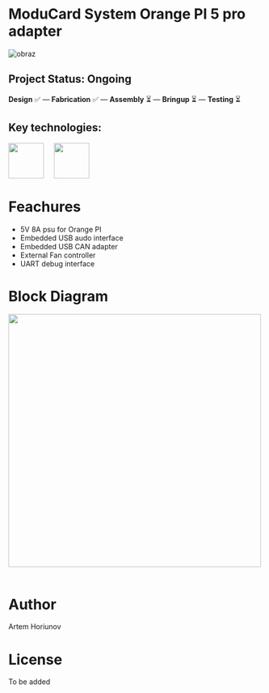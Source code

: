 # ModuCard System Orange PI 5 pro adapter
![obraz](https://github.com/user-attachments/assets/39618273-6af7-4892-a9c2-df5d4fd92d83)
## Project Status: **Ongoing**  
**Design** ✅ — **Fabrication** ✅ — **Assembly** ⏳ — **Bringup** ⏳ — **Testing** ⏳  
## Key technologies:
<img align="center" height="70" src="https://github.com/user-attachments/assets/565f0c9d-0a80-4dde-8ea5-c8de8c836827">&nbsp;&nbsp;&nbsp;&nbsp; <img align="center" height="70" src="https://github.com/user-attachments/assets/21632584-becb-4529-b696-acb84c8190e9">&nbsp;&nbsp;&nbsp;&nbsp; &nbsp;&nbsp;&nbsp;&nbsp;
# Feachures

- 5V 8A psu for Orange PI
- Embedded USB audo interface
- Embedded USB CAN adapter
- External Fan controller
- UART debug interface
  
# Block Diagram
<img align="center" height="500" src="https://github.com/user-attachments/assets/d4d65f8d-c387-4a14-a206-84c8d4a858b6">&nbsp;&nbsp;&nbsp;&nbsp;

# Author
Artem Horiunov
# License 
To be added
